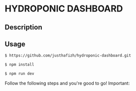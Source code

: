 # HYDROPONIC DASHBOARD


## Description


## Usage

```html
$ https://github.com/justhafizh/hydroponic-dashboard.git

$ npm install

$ npm run dev

```

Follow the following steps and you're good to go! Important:
